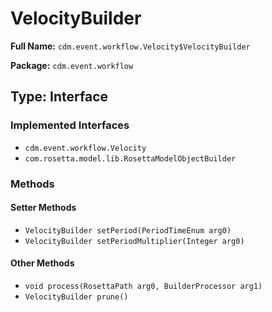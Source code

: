 # VelocityBuilder

**Full Name:** `cdm.event.workflow.Velocity$VelocityBuilder`

**Package:** `cdm.event.workflow`

## Type: Interface

### Implemented Interfaces

- `cdm.event.workflow.Velocity`
- `com.rosetta.model.lib.RosettaModelObjectBuilder`

### Methods

#### Setter Methods

- `VelocityBuilder setPeriod(PeriodTimeEnum arg0)`
- `VelocityBuilder setPeriodMultiplier(Integer arg0)`

#### Other Methods

- `void process(RosettaPath arg0, BuilderProcessor arg1)`
- `VelocityBuilder prune()`

